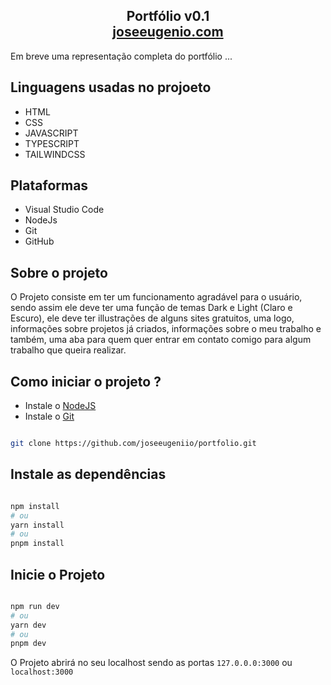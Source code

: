 <h2 align="center"> Portfólio v0.1<br/> <a href="https://joseeugenio.com" target="_blank">joseeugenio.com</a></h2>

Em breve uma representação completa do portfólio ...

## Linguagens usadas no projoeto

- HTML
- CSS
- JAVASCRIPT
- TYPESCRIPT
- TAILWINDCSS

## Plataformas

- Visual Studio Code
- NodeJs
- Git
- GitHub

## Sobre o projeto

O Projeto consiste em ter um funcionamento agradável para o usuário, sendo assim ele deve ter uma função de temas Dark e Light (Claro e Escuro), ele deve ter illustrações de alguns sites gratuitos, uma logo, informações sobre projetos já criados, informações sobre o meu trabalho e também, uma aba para quem quer entrar em contato comigo para algum trabalho que queira realizar.

## Como iniciar o projeto ?

- Instale o <a href="https://nodejs.org/en/" target="_blank">NodeJS</a> <br/>
- Instale o <a href="https://git-scm.com/" target="_blank">Git</a>

```bash

git clone https://github.com/joseeugeniio/portfolio.git

```

## Instale as dependências

```bash

npm install
# ou
yarn install
# ou
pnpm install

```

## Inicie o Projeto

```bash

npm run dev
# ou
yarn dev
# ou
pnpm dev

```
O Projeto abrirá no seu localhost sendo as portas <code>127.0.0.0:3000</code> ou <code>localhost:3000</code>
